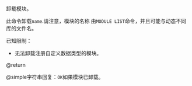 卸载模块。

此命令卸载`name`.请注意，模块的名称
由`MODULE LIST`命令，并且可能与动态不同
库的文件名。

已知限制：

*   无法卸载注册自定义数据类型的模块。

@return

@simple字符串回复：`OK`如果模块已卸载。
